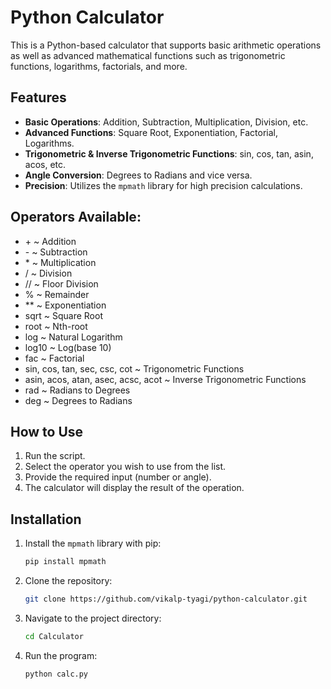 # Python Calculator

This is a Python-based calculator that supports basic arithmetic operations as well as advanced mathematical functions such as trigonometric functions, logarithms, factorials, and more.

## Features

- **Basic Operations**: Addition, Subtraction, Multiplication, Division, etc.
- **Advanced Functions**: Square Root, Exponentiation, Factorial, Logarithms.
- **Trigonometric & Inverse Trigonometric Functions**: sin, cos, tan, asin, acos, etc.
- **Angle Conversion**: Degrees to Radians and vice versa.
- **Precision**: Utilizes the `mpmath` library for high precision calculations.

## Operators Available:
- \+ ~ Addition
- \- ~ Subtraction
- \* ~ Multiplication
- / ~ Division
- // ~ Floor Division
- % ~ Remainder
- ** ~ Exponentiation
- sqrt ~ Square Root
- root ~ Nth-root
- log ~ Natural Logarithm
- log10 ~ Log(base 10)
- fac ~ Factorial
- sin, cos, tan, sec, csc, cot ~ Trigonometric Functions
- asin, acos, atan, asec, acsc, acot ~ Inverse Trigonometric Functions
- rad ~ Radians to Degrees
- deg ~ Degrees to Radians

## How to Use

1. Run the script.
2. Select the operator you wish to use from the list.
3. Provide the required input (number or angle).
4. The calculator will display the result of the operation.


## Installation

1. Install the `mpmath` library with pip:

    ```bash
    pip install mpmath
    ```

2. Clone the repository:
    ```bash
    git clone https://github.com/vikalp-tyagi/python-calculator.git
    ```

3. Navigate to the project directory:
    ```bash
    cd Calculator
    ```

4. Run the program:
    ```bash
    python calc.py
    ```
